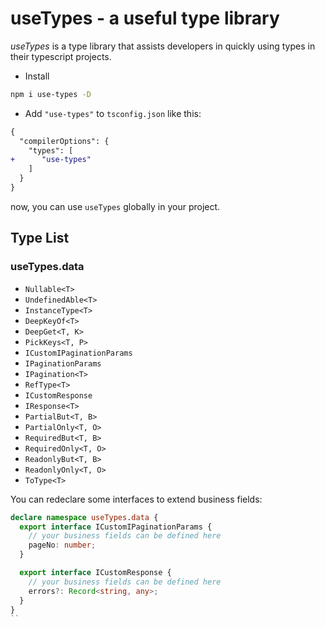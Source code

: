 # useTypes - a useful type library

_useTypes_ is a type library that assists developers in quickly using types in their typescript projects.

- Install

```bash
npm i use-types -D
```

- Add `"use-types"` to `tsconfig.json` like this:

```diff
{
  "compilerOptions": {
    "types": [
+      "use-types"
    ]
  }
}
```

now, you can use `useTypes` globally in your project.

## Type List

### useTypes.data
- `Nullable<T>`
- `UndefinedAble<T>`
- `InstanceType<T>`
- `DeepKeyOf<T>`
- `DeepGet<T, K>`
- `PickKeys<T, P>`
- `ICustomIPaginationParams`
- `IPaginationParams`
- `IPagination<T>`
- `RefType<T>`
- `ICustomResponse`
- `IResponse<T>`
- `PartialBut<T, B>`
- `PartialOnly<T, O>`
- `RequiredBut<T, B>`
- `RequiredOnly<T, O>`
- `ReadonlyBut<T, B>`
- `ReadonlyOnly<T, O>`
- `ToType<T>`

You can redeclare some interfaces to extend business fields:
```ts
declare namespace useTypes.data {
  export interface ICustomIPaginationParams {
    // your business fields can be defined here
    pageNo: number;
  }

  export interface ICustomResponse {
    // your business fields can be defined here
    errors?: Record<string, any>;
  }
}
``
